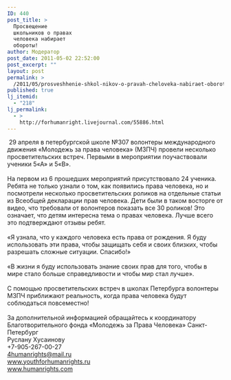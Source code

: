 ```yaml
---
ID: 440
post_title: >
  Просвещение
  школьников о правах
  человека набирает
  обороты!
author: Модератор
post_date: 2011-05-02 22:52:00
post_excerpt: ""
layout: post
permalink: >
  /2011/05/prosveshhenie-shkol-nikov-o-pravah-cheloveka-nabiraet-oboroty.html
published: true
lj_itemid:
  - "218"
lj_permalink:
  - >
    http://forhumanright.livejournal.com/55886.html
---
```

&nbsp;29 апреля в петербургской школе №307 волонтеры международного движения &laquo;Молодежь за права человека&raquo; (МЗПЧ) провели несколько просветительских встреч. Первыми в мероприятии поучаствовали ученики 5&laquo;А&raquo; и 5&laquo;В&raquo;.<br /><br />На первом из 6 прошедших мероприятий присутствовало 24 ученика. Ребята не только узнали о том, как появились права человека, но и посмотрели несколько просветительских роликов на отдельные статьи из Всеобщей декларации прав человека. Дети были в таком восторге от видео, что требовали от волонтеров показать все 30 роликов! Это означает, что детям интересна тема о правах человека. Лучше всего это подтверждают отзывы ребят.<br /><br />&laquo;Я узнала, что у каждого человека есть права от рождения. Я буду использовать эти права, чтобы защищать себя и своих близких, чтобы разрешать сложные ситуации. Спасибо!&raquo;<br /><br />&laquo;В жизни я буду использовать знание своих прав для того, чтобы в мире стало больше справедливости и чтобы мир стал лучше&raquo;.<br /><br />С помощью просветительских встреч в школах Петербурга волонтеры МЗПЧ приближают реальность, когда права человека будут соблюдаться повсеместно!<br /><br />За дополнительной информацией обращайтесь к координатору<br />Благотворительного фонда &laquo;Молодежь за Права Человека&raquo; Санкт-Петербург<br />Руслану Хусаинову<br />+7-905-267-00-27<br />4humanrights@mail.ru<br />www.youthforhumanrights.ru<br />www.humanrights.com <img alt="" src="http://cs11090.vkontakte.ru/u35202262/94239692/x_3c644dd0.jpg" />